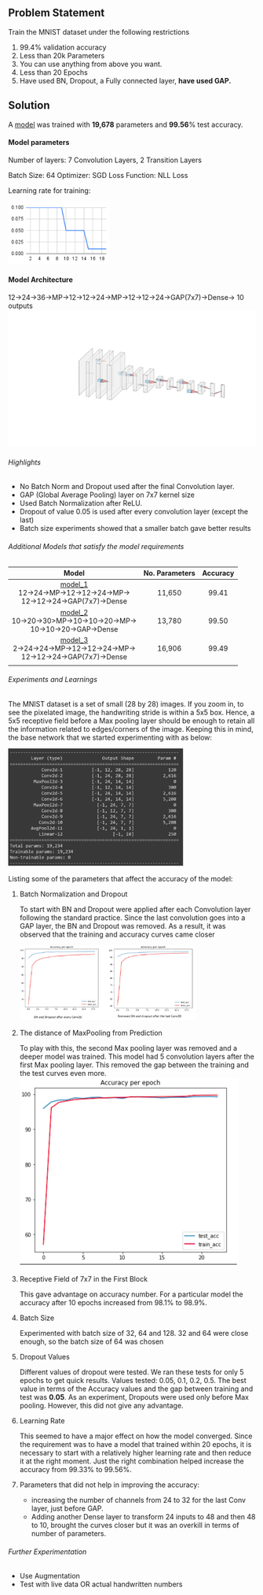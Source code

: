 ## Problem Statement

Train the MNIST dataset under the following restrictions

1. 99.4% validation accuracy
2. Less than 20k Parameters
3. You can use anything from above you want. 
4. Less than 20 Epochs
5. Have used BN, Dropout, a Fully connected layer, **have used GAP.** 

## Solution

A [model](https://github.com/MittalNeha/Extensive_Vision_AI6/blob/main/week4/Session_4_model.ipynb) was trained with **19,678** parameters and **99.56**% test accuracy.

#### Model parameters

Number of layers: 7 Convolution Layers, 2 Transition Layers

Batch Size: 64
Optimizer: SGD
Loss Function: NLL Loss

Learning rate for training:

<img src="https://github.com/MittalNeha/Extensive_Vision_AI6/blob/main/week4/images/chart.png?raw=true" style="zoom: 80%;" />


#### Model Architecture

12->24->36->MP->12->12->24->MP->12->12->24->GAP(7x7)->Dense-> 10 outputs
<img src="https://github.com/MittalNeha/Extensive_Vision_AI6/blob/main/week4/images/model_diagram.jpeg?raw=true" style="zoom: 80%;" />

###### Highlights

- No Batch Norm and Dropout used after the final Convolution layer.
- GAP (Global Average Pooling) layer on 7x7 kernel size
- Used Batch Normalization after ReLU.
- Dropout of value 0.05 is used after every convolution layer (except the last) 
- Batch size experiments showed that a smaller batch gave better results



###### Additional Models that satisfy the model requirements

|                            Model                             | No. Parameters | Accuracy |
| :----------------------------------------------------------: | :------------: | :------: |
| [model_1](https://github.com/MittalNeha/Extensive_Vision_AI6/blob/main/week4/Experiments/Session_4_model1.ipynb)<br />12->24->MP->12->12->24->MP-><br />12->12->24->GAP(7x7)->Dense |     11,650     |  99.41   |
| [model_2](https://github.com/MittalNeha/Extensive_Vision_AI6/blob/main/week4/Experiments/Session_4_model2.ipynb)<br />10->20->30>MP->10->10->20->MP-><br />10->10->20->GAP->Dense |     13,780     |  99.50   |
| [model_3](https://github.com/MittalNeha/Extensive_Vision_AI6/blob/main/week4/Experiments/Session_4_model2.ipynb)<br />2->24->24->MP->12->12->24->MP-><br />12->12->24->GAP(7x7)->Dense |     16,906     |  99.49   |
|                                                              |                |          |



###### Experiments and Learnings

The MNIST dataset is a set of small (28 by 28) images. If you zoom in, to see the pixelated image, the handwriting stride is within a 5x5 box. Hence, a 5x5 receptive field before a Max pooling layer should be enough to retain all the information related to edges/corners of the image. Keeping this in mind, the base network that we started experimenting with as below:

<img src="https://github.com/MittalNeha/Extensive_Vision_AI6/blob/main/week4/images/base_network.jpg?raw=true" alt="img" style="zoom:35%;" />



Listing some of the parameters that affect the accuracy of the model:

1. Batch Normalization and Dropout

   To start with BN and Dropout were applied after each Convolution layer following the standard practice. Since the last convolution goes into a GAP layer, the BN and Dropout was removed. As a result, it was observed that the training and accuracy curves came closer

   <img src="https://github.com/MittalNeha/Extensive_Vision_AI6/blob/main/week4/images/exp_1.jpg?raw=true" alt="img" style="zoom:35%;" />

2. The distance of MaxPooling from Prediction

   To play with this, the second Max pooling layer was removed and a deeper model was trained. This model had 5 convolution layers after the first Max pooling layer. This removed the gap between the training and the test curves even more.
   <img src="https://github.com/MittalNeha/Extensive_Vision_AI6/blob/main/week4/images/exp_2.jpg?raw=true" alt="img" style="zoom:50%;" />

3. Receptive Field of 7x7 in the First Block

   This gave advantage on accuracy number. For a particular model the accuracy after 10 epochs increased from 98.1% to 98.9%.

4. Batch Size

   Experimented with batch size of 32, 64 and 128. 32 and 64 were close enough, so the batch size of 64 was chosen

5. Dropout Values

   Different values of dropout were tested. We ran these tests for only 5 epochs to get quick results. Values tested: 0.05, 0.1, 0.2, 0.5. The best value in terms of the Accuracy values and the gap between training and test was **0.05**. As an experiment, Dropouts were used only before Max pooling. However, this did not give any advantage.

6. Learning Rate

   This seemed to have a major effect on how the model converged. Since the requirement was to have a model that trained within 20 epochs, it is necessary to start with a relatively higher learning rate and then reduce it at the right moment. Just the right combination helped increase the accuracy from 99.33% to 99.56%.

7. Parameters that did not help in improving the accuracy:

   - increasing the number of channels from 24 to 32 for the last Conv layer, just before GAP.
   - Adding another Dense layer to transform 24 inputs to 48 and then 48 to 10, brought the curves closer but it was an overkill in terms of number of parameters.





###### Further Experimentation

- Use Augmentation
- Test with live data OR actual handwritten numbers

